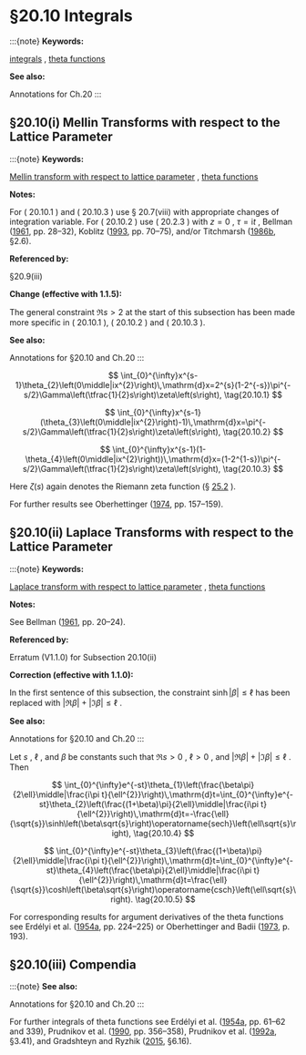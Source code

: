 # §20.10 Integrals

:::{note}
**Keywords:**

[integrals](http://dlmf.nist.gov/search/search?q=integrals) , [theta functions](http://dlmf.nist.gov/search/search?q=theta%20functions)

**See also:**

Annotations for Ch.20
:::


## §20.10(i) Mellin Transforms with respect to the Lattice Parameter

:::{note}
**Keywords:**

[Mellin transform with respect to lattice parameter](http://dlmf.nist.gov/search/search?q=Mellin%20transform%20with%20respect%20to%20lattice%20parameter) , [theta functions](http://dlmf.nist.gov/search/search?q=theta%20functions)

**Notes:**

For ( 20.10.1 ) and ( 20.10.3 ) use § 20.7(viii) with appropriate changes of integration variable. For ( 20.10.2 ) use ( 20.2.3 ) with $z=0$ , $\tau=\mathrm{i}t$ , Bellman ([1961](./bib/B.html#bib231 "A Brief Introduction to Theta Functions"), pp. 28–32), Koblitz ([1993](./bib/K.html#bib1299 "Introduction to Elliptic Curves and Modular Forms"), pp. 70–75), and/or Titchmarsh ([1986b](./bib/T.html#bib2255 "The Theory of the Riemann Zeta-Function"), §2.6).

**Referenced by:**

§20.9(iii)

**Change (effective with 1.1.5):**

The general constraint $\Re s>2$ at the start of this subsection has been made more specific in ( 20.10.1 ), ( 20.10.2 ) and ( 20.10.3 ).

**See also:**

Annotations for §20.10 and Ch.20
:::


<a id="E1"></a>
$$
\int_{0}^{\infty}x^{s-1}\theta_{2}\left(0\middle|ix^{2}\right)\,\mathrm{d}x=2^{s}(1-2^{-s})\pi^{-s/2}\Gamma\left(\tfrac{1}{2}s\right)\zeta\left(s\right), \tag{20.10.1}
$$


<a id="E2"></a>
$$
\int_{0}^{\infty}x^{s-1}(\theta_{3}\left(0\middle|ix^{2}\right)-1)\,\mathrm{d}x=\pi^{-s/2}\Gamma\left(\tfrac{1}{2}s\right)\zeta\left(s\right), \tag{20.10.2}
$$


<a id="E3"></a>
$$
\int_{0}^{\infty}x^{s-1}(1-\theta_{4}\left(0\middle|ix^{2}\right))\,\mathrm{d}x=(1-2^{1-s})\pi^{-s/2}\Gamma\left(\tfrac{1}{2}s\right)\zeta\left(s\right), \tag{20.10.3}
$$

Here $\zeta\left(s\right)$ again denotes the Riemann zeta function (§ [25.2](./25.2.md "§25.2 Definition and Expansions ‣ Riemann Zeta Function ‣ Chapter 25 Zeta and Related Functions") ).

For further results see Oberhettinger ([1974](./bib/O.html#bib1744 "Tables of Mellin Transforms"), pp. 157–159).


## §20.10(ii) Laplace Transforms with respect to the Lattice Parameter

:::{note}
**Keywords:**

[Laplace transform with respect to lattice parameter](http://dlmf.nist.gov/search/search?q=Laplace%20transform%20with%20respect%20to%20lattice%20parameter) , [theta functions](http://dlmf.nist.gov/search/search?q=theta%20functions)

**Notes:**

See Bellman ([1961](./bib/B.html#bib231 "A Brief Introduction to Theta Functions"), pp. 20–24).

**Referenced by:**

Erratum (V1.1.0) for Subsection 20.10(ii)

**Correction (effective with 1.1.0):**

In the first sentence of this subsection, the constraint $\sinh\left|\beta\right|\leq\ell$ has been replaced with $\left|\Re\beta\right|+\left|\Im\beta\right|\leq\ell$ .

**See also:**

Annotations for §20.10 and Ch.20
:::

Let $s$ , $\ell$ , and $\beta$ be constants such that $\Re s>0$ , $\ell>0$ , and $\left|\Re\beta\right|+\left|\Im\beta\right|\leq\ell$ . Then


<a id="E4"></a>
$$
\int_{0}^{\infty}e^{-st}\theta_{1}\left(\frac{\beta\pi}{2\ell}\middle|\frac{i\pi t}{\ell^{2}}\right)\,\mathrm{d}t=\int_{0}^{\infty}e^{-st}\theta_{2}\left(\frac{(1+\beta)\pi}{2\ell}\middle|\frac{i\pi t}{\ell^{2}}\right)\,\mathrm{d}t=-\frac{\ell}{\sqrt{s}}\sinh\left(\beta\sqrt{s}\right)\operatorname{sech}\left(\ell\sqrt{s}\right), \tag{20.10.4}
$$


<a id="E5"></a>
$$
\int_{0}^{\infty}e^{-st}\theta_{3}\left(\frac{(1+\beta)\pi}{2\ell}\middle|\frac{i\pi t}{\ell^{2}}\right)\,\mathrm{d}t=\int_{0}^{\infty}e^{-st}\theta_{4}\left(\frac{\beta\pi}{2\ell}\middle|\frac{i\pi t}{\ell^{2}}\right)\,\mathrm{d}t=\frac{\ell}{\sqrt{s}}\cosh\left(\beta\sqrt{s}\right)\operatorname{csch}\left(\ell\sqrt{s}\right). \tag{20.10.5}
$$

For corresponding results for argument derivatives of the theta functions see Erdélyi et al. ([1954a](./bib/E.html#bib753 "Tables of Integral Transforms. Vol. I"), pp. 224–225) or Oberhettinger and Badii ([1973](./bib/O.html#bib1746 "Tables of Laplace Transforms"), p. 193).


## §20.10(iii) Compendia

:::{note}
**See also:**

Annotations for §20.10 and Ch.20
:::

For further integrals of theta functions see Erdélyi et al. ([1954a](./bib/E.html#bib753 "Tables of Integral Transforms. Vol. I"), pp. 61–62 and 339), Prudnikov et al. ([1990](./bib/P.html#bib1905 "Integrals and Series: More Special Functions, Vol. 3"), pp. 356–358), Prudnikov et al. ([1992a](./bib/P.html#bib1906 "Integrals and Series: Direct Laplace Transforms, Vol. 4"), §3.41), and Gradshteyn and Ryzhik ([2015](./bib/G.html#bib972 "Table of integrals, series, and products"), §6.16).
